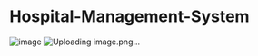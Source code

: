 # Hospital-Management-System

![image](https://github.com/Mukhammadkodir27/Hospital-Management-System/assets/99057791/5c7bd169-4382-47d3-ba33-e13ee3ddb9e2)
![Uploading image.png…]()
